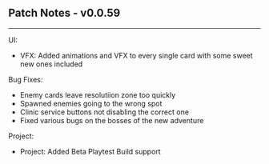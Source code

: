 ## Patch Notes - v0.0.59
----

UI:
- VFX: Added animations and VFX to every single card with some sweet new ones included

Bug Fixes:
- Enemy cards leave resolutiion zone too quickly
- Spawned enemies going to the wrong spot
- Clinic service buttons not disabling the correct one
- Fixed various bugs on the bosses of the new adventure

Project:
- Project: Added Beta Playtest Build support